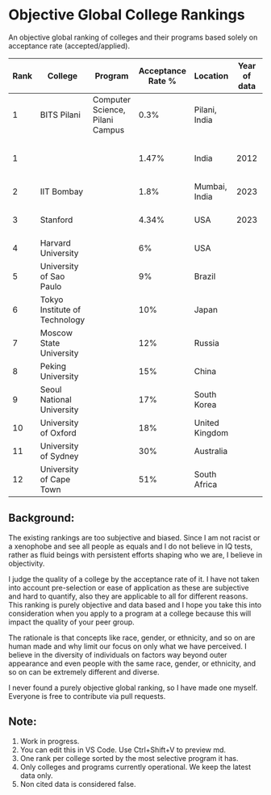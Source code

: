 # Objective Global College Rankings
An objective global ranking of colleges and their programs based solely on acceptance rate (accepted/applied).

| Rank | College | Program | Acceptance Rate % | Location | Year of data | Citations |
|----------|----------|----------|----------|----------|----------|----------|
| 1  | BITS Pilani | Computer Science, Pilani Campus | 0.3% | Pilani, India |  | NONE |
| 1  |  |  | 1.47% | India | 2012 | https://www.businessinsider.in/tech/inside-the-worlds-most-exclusive-university-where-the-acceptance-rate-is-just-1-5/articleshow/59164594.cms |
| 2  | IIT Bombay |  | 1.8% | Mumbai, India | 2023 | https://iitnotablealumni.com/indian-institute-of-technology-acceptance-rate/ |
| 3  | Stanford |  | 4.34% | USA | 2023 | https://stanforddaily.com/2019/12/17/stanford-admit-rate-falls-to-record-low-4-34-for-class-of-2023/ |
| 4  | Harvard University |  | 6% | USA |  | https://www.oedb.org/rankings/acceptance-rate/ |
| 5  | University of Sao Paulo |  | 9%  | Brazil |  | https://edurank.org/geo/br/ |
| 6  | Tokyo Institute of Technology |  | 10% | Japan |  | https://globalscholarships.com/universities-in-japan-lowest-acceptance-rates/ |
| 7  | Moscow State University |  | 12% | Russia |  | https://edurank.org/geo/ru/ |
| 8  | Peking University |  | 15% | China |  | https://www.istudy-china.com/10-china-universities-with-lowest-acceptance-rates/ |
| 9  | Seoul National University |  | 17% | South Korea |  | https://edurank.org/geo/kr/ |
| 10 | University of Oxford |  | 18% | United Kingdom |  | https://edurank.org/geo/eu/ |
| 11 | University of Sydney |  | 30% | Australia |  | https://globalscholarships.com/universities-in-australia-lowest-acceptance-rates/ |
| 12 | University of Cape Town |  | 51% | South Africa |  | https://careerkarma.com/blog/best-universities-in-africa/ |

## Background:

The existing rankings are too subjective and biased. Since I am not racist or a xenophobe and see all people as equals and I do not believe in IQ tests, rather as fluid beings with persistent efforts shaping who we are, I believe in objectivity. 

I judge the quality of a college by the acceptance rate of it. I have not taken into account pre-selection or ease of application as these are subjective and hard to quantify, also they are applicable to all for different reasons. This ranking is purely objective and data based and I hope you take this into consideration when you apply to a program at a college because this will impact the quality of your peer group.

The rationale is that concepts like race, gender, or ethnicity, and so on are human made and why limit our focus on only what we have perceived. I believe in the diversity of individuals on factors way beyond outer appearance and even people with the same race, gender, or ethnicity, and so on can be extremely different and diverse.

I never found a purely objective global ranking, so I have made one myself. Everyone is free to contribute via pull requests.


## Note: 
1. Work in progress.
2. You can edit this in VS Code. Use Ctrl+Shift+V to preview md.
3. One rank per college sorted by the most selective program it has.
4. Only colleges and programs currently operational. We keep the latest data only.
5. Non cited data is considered false.


